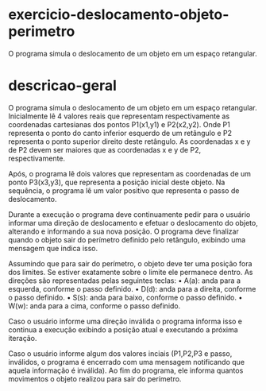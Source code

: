 # exercicio-deslocamento-objeto-perimetro
O programa simula o deslocamento de um objeto em um espaço retangular.

# descricao-geral
O programa simula o deslocamento de um objeto em um espaço retangular. Inicialmente lê 4 valores reais que representam respectivamente as coordenadas cartesianas dos pontos P1(x1,y1) e P2(x2,y2). Onde P1 representa o ponto do canto inferior esquerdo de um retângulo e P2 representa o ponto superior direito deste retângulo. As coordenadas x e y de P2 devem ser maiores que as coordenadas x e y de P2, respectivamente.

Após, o programa lê dois valores que representam as coordenadas de um ponto P3(x3,y3), que representa a posição inicial deste objeto. Na sequência, o programa lê um valor positivo que representa o passo de deslocamento. 

Durante a execução o programa deve continuamente pedir para o usuário informar uma direção de deslocamento e efetuar o deslocamento do objeto, alterando e informando a sua nova posição. O programa deve finalizar quando o objeto sair do perímetro definido pelo retângulo, exibindo uma mensagem que indica isso. 

Assumindo que para sair do perímetro, o objeto deve ter uma posição fora dos limites. Se estiver exatamente sobre o limite ele permanece dentro. As direções são representadas pelas seguintes teclas:
• A(a): anda para a esquerda, conforme o passo definido.
• D(d): anda para a direita, conforme o passo definido.
• S(s): anda para baixo, conforme o passo definido.
• W(w): anda para a cima, conforme o passo definido.

Caso o usuário informe uma direção inválida o programa informa isso e continua a execução exibindo a posição atual e executando a próxima iteração.

Caso o usuário informe algum dos valores inciais (P1,P2,P3 e passo, inválidos, o programa é encerrado com uma mensagem notificando que aquela informação é inválida).
Ao fim do programa, ele informa quantos movimentos o objeto realizou para sair do perímetro.

